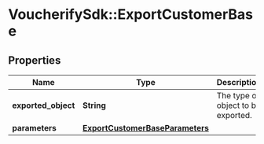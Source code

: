 # VoucherifySdk::ExportCustomerBase

## Properties

| Name | Type | Description | Notes |
| ---- | ---- | ----------- | ----- |
| **exported_object** | **String** | The type of object to be exported. | [default to &#39;customer&#39;] |
| **parameters** | [**ExportCustomerBaseParameters**](ExportCustomerBaseParameters.md) |  | [optional] |

